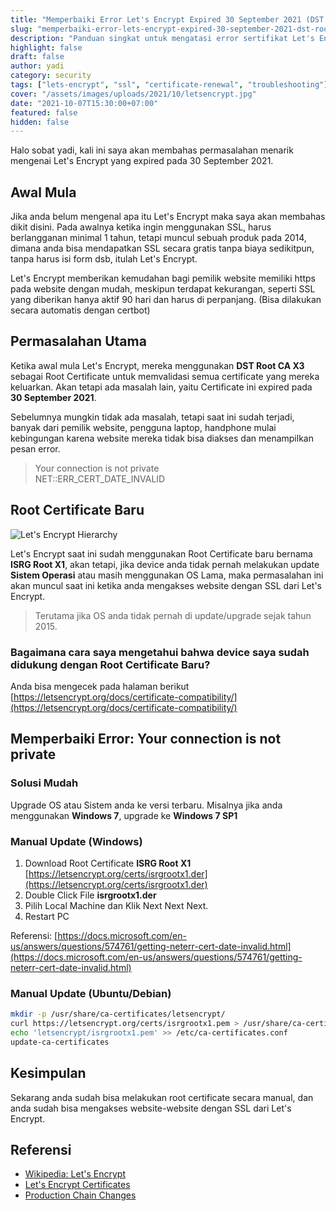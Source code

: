 ```yaml
---
title: "Memperbaiki Error Let's Encrypt Expired 30 September 2021 (DST Root CA X3)"
slug: "memperbaiki-error-lets-encrypt-expired-30-september-2021-dst-root-ca-x3"
description: "Panduan singkat untuk mengatasi error sertifikat Let's Encrypt expired akibat peralihan sertifikat pada 30 September 2021."
highlight: false
draft: false
author: yadi
category: security
tags: ["lets-encrypt", "ssl", "certificate-renewal", "troubleshooting"]
cover: "/assets/images/uploads/2021/10/letsencrypt.jpg"
date: "2021-10-07T15:30:00+07:00"
featured: false
hidden: false
---
```


Halo sobat yadi, kali ini saya akan membahas permasalahan menarik mengenai Let's Encrypt yang expired pada 30 September 2021.

## Awal Mula

Jika anda belum mengenal apa itu Let's Encrypt maka saya akan membahas dikit disini.
Pada awalnya ketika ingin menggunakan SSL, harus berlangganan minimal 1 tahun, tetapi muncul sebuah produk pada 2014, dimana anda bisa mendapatkan SSL secara gratis tanpa biaya sedikitpun, tanpa harus isi form dsb, itulah Let's Encrypt.

Let's Encrypt memberikan kemudahan bagi pemilik website memiliki https pada website dengan mudah, meskipun terdapat kekurangan, seperti SSL yang diberikan hanya aktif 90 hari dan harus di perpanjang. (Bisa dilakukan secara automatis dengan certbot)

## Permasalahan Utama

Ketika awal mula Let's Encrypt, mereka menggunakan **DST Root CA X3** sebagai Root Certificate untuk memvalidasi semua certificate yang mereka keluarkan. Akan tetapi ada masalah lain, yaitu Certificate ini expired pada **30 September 2021**.

Sebelumnya mungkin tidak ada masalah, tetapi saat ini sudah terjadi, banyak dari pemilik website, pengguna laptop, handphone mulai kebingungan karena website mereka tidak bisa diakses dan menampilkan pesan error.

> Your connection is not private  
> NET::ERR_CERT_DATE_INVALID

## Root Certificate Baru

![Let's Encrypt Hierarchy](/assets/images/uploads/2021/10/letsencrypt-isrg-hierarchy.png)

Let's Encrypt saat ini sudah menggunakan Root Certificate baru bernama **ISRG Root X1**, akan tetapi, jika device anda tidak pernah melakukan update **Sistem Operasi** atau masih menggunakan OS Lama, maka permasalahan ini akan muncul saat ini ketika anda mengakses website dengan SSL dari Let's Encrypt.

> Terutama jika OS anda tidak pernah di update/upgrade sejak tahun 2015.

### Bagaimana cara saya mengetahui bahwa device saya sudah didukung dengan Root Certificate Baru?

Anda bisa mengecek pada halaman berikut [https://letsencrypt.org/docs/certificate-compatibility/](https://letsencrypt.org/docs/certificate-compatibility/)

## Memperbaiki Error: Your connection is not private

### Solusi Mudah

Upgrade OS atau Sistem anda ke versi terbaru. Misalnya jika anda menggunakan **Windows 7**, upgrade ke **Windows 7 SP1**

### Manual Update (Windows)

1. Download Root Certificate **ISRG Root X1** [https://letsencrypt.org/certs/isrgrootx1.der](https://letsencrypt.org/certs/isrgrootx1.der)
2. Double Click File **isrgrootx1.der**
3. Pilih Local Machine dan Klik Next Next Next.
4. Restart PC

Referensi: [https://docs.microsoft.com/en-us/answers/questions/574761/getting-neterr-cert-date-invalid.html](https://docs.microsoft.com/en-us/answers/questions/574761/getting-neterr-cert-date-invalid.html)

### Manual Update (Ubuntu/Debian)

```bash
mkdir -p /usr/share/ca-certificates/letsencrypt/
curl https://letsencrypt.org/certs/isrgrootx1.pem > /usr/share/ca-certificates/letsencrypt/isrgrootx1.pem
echo 'letsencrypt/isrgrootx1.pem' >> /etc/ca-certificates.conf
update-ca-certificates
```

## Kesimpulan

Sekarang anda sudah bisa melakukan root certificate secara manual, dan anda sudah bisa mengakses website-website dengan SSL dari Let's Encrypt.

## Referensi

- [Wikipedia: Let's Encrypt](https://en.wikipedia.org/wiki/Let%27s_Encrypt)
- [Let's Encrypt Certificates](https://letsencrypt.org/certificates/)
- [Production Chain Changes](https://community.letsencrypt.org/t/production-chain-changes/150739)
